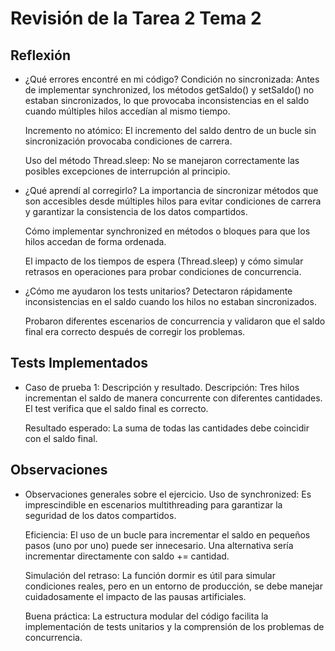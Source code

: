 # Revisión de la Tarea 2 Tema 2
## Reflexión
- ¿Qué errores encontré en mi código?
    Condición no sincronizada: Antes de implementar synchronized, los métodos getSaldo() y setSaldo() no estaban sincronizados, lo que provocaba inconsistencias en el saldo cuando múltiples hilos accedían al mismo tiempo.

    Incremento no atómico: El incremento del saldo dentro de un bucle sin sincronización provocaba condiciones de carrera.

    Uso del método Thread.sleep: No se manejaron correctamente las posibles excepciones de interrupción al principio.

- ¿Qué aprendí al corregirlo?
    La importancia de sincronizar métodos que son accesibles desde múltiples hilos para evitar condiciones de carrera y garantizar la consistencia de los datos compartidos.

    Cómo implementar synchronized en métodos o bloques para que los hilos accedan de forma ordenada.

    El impacto de los tiempos de espera (Thread.sleep) y cómo simular retrasos en operaciones para probar condiciones de concurrencia.

- ¿Cómo me ayudaron los tests unitarios?
    Detectaron rápidamente inconsistencias en el saldo cuando los hilos no estaban sincronizados.

    Probaron diferentes escenarios de concurrencia y validaron que el saldo final era correcto después de corregir los problemas.

## Tests Implementados
- Caso de prueba 1: Descripción y resultado.
    Descripción: Tres hilos incrementan el saldo de manera concurrente con diferentes cantidades. El test verifica que el saldo final es correcto.

    Resultado esperado: La suma de todas las cantidades debe coincidir con el saldo final.
## Observaciones
- Observaciones generales sobre el ejercicio.
    Uso de synchronized: Es imprescindible en escenarios multithreading para garantizar la seguridad de los datos compartidos.

    Eficiencia: El uso de un bucle para incrementar el saldo en pequeños pasos (uno por uno) puede ser innecesario. Una alternativa sería incrementar directamente con saldo += cantidad.

    Simulación del retraso: La función dormir es útil para simular condiciones reales, pero en un entorno de producción, se debe manejar cuidadosamente el impacto de las pausas artificiales.

    Buena práctica: La estructura modular del código facilita la implementación de tests unitarios y la comprensión de los problemas de concurrencia.




